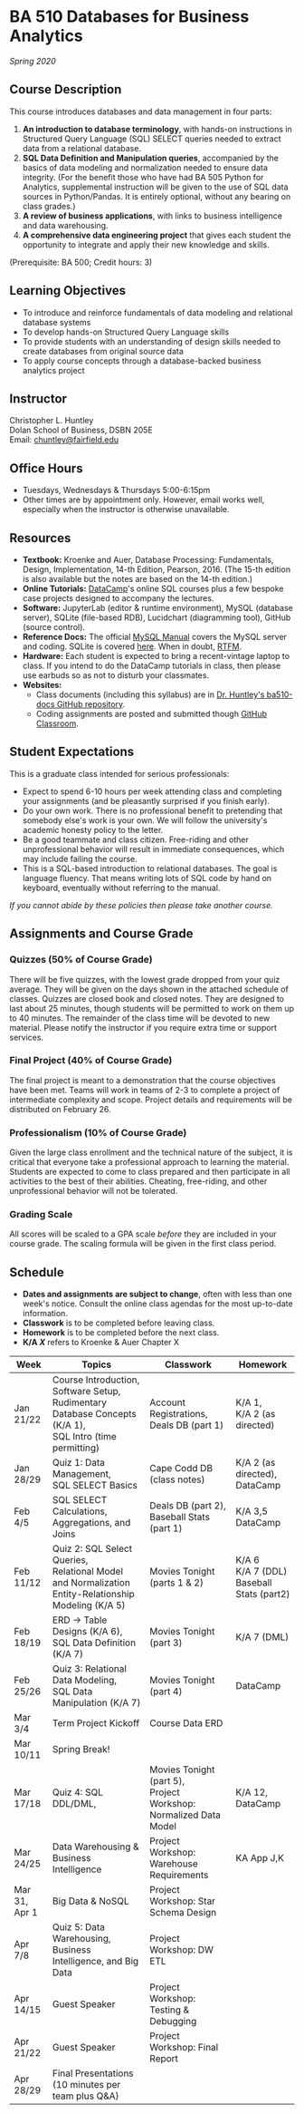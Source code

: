 # BA 510 Databases for Business Analytics
*Spring 2020*
## Course Description
This course introduces databases and data management in four parts:
1. __An introduction to database terminology__, with hands-on instructions in Structured Query Language (SQL) SELECT queries needed to extract data from a relational database.
2. __SQL Data Definition and Manipulation queries__, accompanied by the basics of data modeling and normalization needed to ensure data integrity. (For the benefit those who have had BA 505 Python for Analytics, supplemental instruction will be given to the use of SQL data sources in Python/Pandas. It is entirely optional, without any bearing on class grades.)
3. __A review of business applications__, with links to business intelligence and data warehousing.  
4. __A comprehensive data engineering project__ that gives each student the opportunity to integrate and apply their new knowledge and skills.  

(Prerequisite: BA 500; Credit hours: 3)

## Learning Objectives

* To introduce and reinforce fundamentals of data modeling and relational database systems
* To develop hands-on Structured Query Language skills
* To provide students with an understanding of design skills needed to create databases from original source data
* To apply course concepts through a database-backed business analytics project


## Instructor
Christopher L. Huntley  
Dolan School of Business, DSBN 205E  
Email: chuntley@fairfield.edu  

## Office Hours
  * Tuesdays, Wednesdays & Thursdays 5:00-6:15pm 
  * Other times are by appointment only. However, email works well, especially when the instructor is otherwise unavailable.

## Resources
* **Textbook:** Kroenke and Auer, Database Processing: Fundamentals, Design, Implementation, 14-th Edition, Pearson, 2016. (The 15-th edition is also available but the notes are based on the 14-th edition.)
* **Online Tutorials:** [DataCamp](https://www.datacamp.com)'s online SQL courses plus a few bespoke case projects designed to accompany the lectures.
* **Software:** JupyterLab (editor & runtime environment), MySQL (database server), SQLite (file-based RDB), Lucidchart (diagramming tool), GitHub (source control).
* **Reference Docs:** The official [MySQL Manual](https://dev.mysql.com/doc/refman/5.7/en) covers the MySQL server and coding. SQLite is covered [here](https://www.sqlite.org/docs.html). When in doubt, [RTFM](https://en.wikipedia.org/wiki/RTFM).
* **Hardware:** Each student is expected to bring a recent-vintage laptop to class. If you intend to do the DataCamp tutorials in class, then please use earbuds so as not to disturb your classmates.
* **Websites:**  
    * Class documents (including this syllabus) are in [Dr. Huntley's ba510-docs GitHub repository](https://github.com/christopherhuntley/ba510-docs).
    * Coding assignments are posted and submitted though [GitHub Classroom](https://classroom.github.com).

## Student Expectations
This is a graduate class intended for serious professionals:
* Expect to spend 6-10 hours per week attending class and completing your assignments (and be pleasantly surprised if you finish early).
* Do your own work. There is no professional benefit to pretending that somebody else's work is your own. We will follow the university's academic honesty policy to the letter.
* Be a good teammate and class citizen. Free-riding and other unprofessional behavior will result in immediate consequences, which may include failing the course.
* This is a SQL-based introduction to relational databases. The goal is language fluency. That means writing lots of SQL code by hand on keyboard, eventually without referring to the manual.  

*If you cannot abide by these policies then please take another course.*

## Assignments and Course Grade
### Quizzes (50% of Course Grade)
There will be five quizzes, with the lowest grade dropped from your quiz average. They will be given on the days shown in the attached schedule of classes. Quizzes are closed book and closed notes. They are designed to last about 25 minutes, though students will be permitted to work on them up to 40 minutes. The remainder of the class time will be devoted to new material. Please notify the instructor if you require extra time or support services.  
### Final Project (40% of Course Grade)
The final project is meant to a demonstration that the course objectives have been met. Teams will work in teams of 2-3 to complete a project of intermediate complexity and scope. Project details and requirements will be distributed on February 26.
### Professionalism (10% of Course Grade)
Given the large class enrollment and the technical nature of the subject, it is critical that everyone take a professional approach to learning the material. Students are expected to come to class prepared and then participate in all activities to the best of their abilities. Cheating, free-riding, and other unprofessional behavior will not be tolerated.  
### Grading Scale
All scores will be scaled to a GPA scale *before* they are included in your course grade. The scaling formula will be given in the first class period.

## Schedule
* **Dates and assignments are subject to change**, often with less than one week's notice. Consult the online class agendas for the most up-to-date information.
* **Classwork** is to be completed before leaving class.
* **Homework** is to be completed before the next class.
* **K/A *X*** refers to Kroenke & Auer Chapter X

| Week | Topics          | Classwork | Homework |
|------|-----------------|-----------|----------|
| Jan 21/22 | Course Introduction,<br>Software Setup,<br>Rudimentary Database Concepts (K/A 1),<br>SQL Intro (time permitting)|Account Registrations,<br>Deals DB (part 1)|K/A 1,<br>K/A 2 (as directed)|
| Jan 28/29 | Quiz 1: Data Management, <br>SQL SELECT Basics | Cape Codd DB (class notes) | K/A 2 (as directed), <br>DataCamp|
| Feb 4/5 | SQL SELECT Calculations, Aggregations, and Joins| Deals DB (part 2),<br>Baseball Stats (part 1)|K/A 3,5<br> DataCamp|
| Feb 11/12  | Quiz 2: SQL Select Queries, <br>Relational Model and Normalization <br>Entity-Relationship Modeling (K/A 5) | Movies Tonight (parts 1 & 2) | K/A 6 <br> K/A 7 (DDL)<br>Baseball Stats (part2) |
| Feb 18/19 | ERD → Table Designs (K/A 6), <br>SQL Data Definition (K/A 7)| Movies Tonight (part 3) | K/A 7 (DML) |
| Feb 25/26 | Quiz 3: Relational Data Modeling,<br> SQL Data Manipulation (K/A 7)| Movies Tonight (part 4)|DataCamp|
| Mar 3/4| Term Project Kickoff | Course Data ERD | |
| Mar 10/11 | Spring Break! | &nbsp; | &nbsp; |
| Mar 17/18 | Quiz 4: SQL DDL/DML,  | Movies Tonight (part 5), <br> Project Workshop: Normalized Data Model | K/A 12, <br>DataCamp |
| Mar 24/25 | Data Warehousing & Business Intelligence | Project Workshop: Warehouse Requirements | KA App J,K |
| Mar 31, <br>Apr 1 | Big Data & NoSQL | Project Workshop: Star Schema Design | |
| Apr 7/8 | Quiz 5: Data Warehousing, Business Intelligence, and Big Data | Project Workshop: DW ETL | |
| Apr 14/15 | Guest Speaker | Project Workshop: Testing & Debugging | &nbsp; |
| Apr 21/22 | Guest Speaker | Project Workshop: Final Report | &nbsp; |
| Apr 28/29 | Final Presentations (10 minutes per team plus Q&A) | &nbsp; | &nbsp; |


